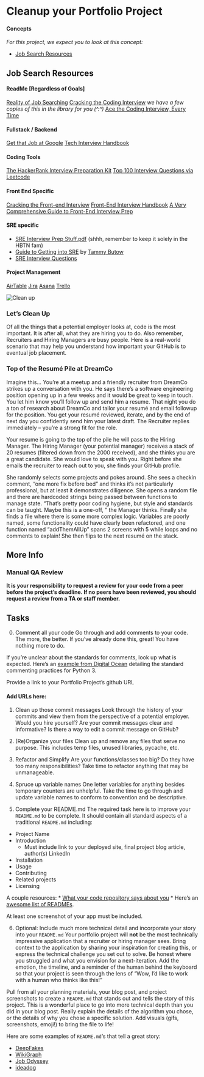 # Cleanup your Portfolio Project

#### Concepts
*For this project, we expect you to look at this concept:*
* [Job Search Resources](https://intranet.alxswe.com/concepts/100)
## Job Search Resources

#### ReadMe [Regardless of Goals]
[Reality of Job Searching](https://www.freecodecamp.org/news/5-key-learnings-from-the-post-bootcamp-job-search-9a07468d2331)
[Cracking the Coding Interview](https://www.crackingthecodinginterview.com/) *we have a few copies of this in the library for you (^.^)*
[Ace the Coding Interview, Every Time](https://medium.com/@nick.ciubotariu/ace-the-coding-interview-every-time-d169ce1fd3fc)

#### Fullstack / Backend
[Get that Job at Google](https://steve-yegge.blogspot.com/2008/03/get-that-job-at-google.html)
[Tech Interview Handbook](https://github.com/yangshun/tech-interview-handbook)

#### Coding Tools
[The HackerRank Interview Preparation Kit](https://www.hackerrank.com/interview/interview-preparation-kit)
[Top 100 Interview Questions via Leetcode](https://leetcode.com/problemset/top-interview-questions/)

#### Front End Specific
[Cracking the Front-end Interview](https://www.freecodecamp.org/news/cracking-the-front-end-interview-9a34cd46237)
[Front-End Interview Handbook](https://github.com/yangshun/front-end-interview-handbook)
[A Very Comprehensive Guide to Front-End Interview Prep](https://frontendmasters.com/guides/front-end-handbook/2017/practice/interview-q.html?)

#### SRE specific
* [SRE Interview Prep Stuff.pdf](https://s3.amazonaws.com/alx-intranet.hbtn.io/uploads/misc/2021/1/700ce252c5781ca75bfe0cb372abc829cec80730.pdf?X-Amz-Algorithm=AWS4-HMAC-SHA256&X-Amz-Credential=AKIARDDGGGOUSBVO6H7D%2F20230106%2Fus-east-1%2Fs3%2Faws4_request&X-Amz-Date=20230106T004627Z&X-Amz-Expires=86400&X-Amz-SignedHeaders=host&X-Amz-Signature=7a19d2cc51c52e424c908ef19046599798648f62818efec105c3cc40d5db92cc) (shhh, remember to keep it solely in the HBTN fam)
* [Guide to Getting into SRE](https://tammybutow.medium.com/graduating-from-bootcamp-and-interested-in-becoming-a-site-reliability-engineer-b69a38ce858b) by [Tammy Butow](https://twitter.com/tammybutow)
* [SRE Interview Questions](https://syedali.net/engineer-interview-questions/)

#### Project Management
[AirTable](https://www.airtable.com/)
[Jira](https://www.atlassian.com/software/jira)
[Asana](https://asana.com/)
[Trello](https://trello.com/)


![Clean up](https://s3.amazonaws.com/alx-intranet.hbtn.io/uploads/medias/2019/11/fa1eda41767146340b2f.gif?X-Amz-Algorithm=AWS4-HMAC-SHA256&X-Amz-Credential=AKIARDDGGGOUSBVO6H7D%2F20230106%2Fus-east-1%2Fs3%2Faws4_request&X-Amz-Date=20230106T001002Z&X-Amz-Expires=86400&X-Amz-SignedHeaders=host&X-Amz-Signature=b9a34be69ed2d8aeff599ed36ec7150f5e6bf0532c37daf05f8b48742c304516)

### Let’s Clean Up

Of all the things that a potential employer looks at, code is the most important. It is after all, what they are hiring you to do. Also remember, Recruiters and Hiring Managers are busy people. Here is a real-world scenario that may help you understand how important your GitHub is to eventual job placement.

### Top of the Resumé Pile at DreamCo

Imagine this… You’re at a meetup and a friendly recruiter from DreamCo strikes up a conversation with you. He says there’s a software engineering position opening up in a few weeks and it would be great to keep in touch. You let him know you’ll follow up and send him a resume. That night you do a ton of research about DreamCo and tailor your resumé and email followup for the position. You get your resumé reviewed, iterate, and by the end of next day you confidently send him your latest draft. The Recruiter replies immediately – you’re a strong fit for the role.

Your resume is going to the top of the pile he will pass to the Hiring Manager. The Hiring Manager (your potential manager) receives a stack of 20 resumes (filtered down from the 2000 received), and she thinks you are a great candidate. She would love to speak with you. Right before she emails the recruiter to reach out to you, she finds your GitHub profile.

She randomly selects some projects and pokes around. She sees a checkin comment, “one more fix before bed” and thinks it’s not particularly professional, but at least it demonstrates diligence. She opens a random file and there are hardcoded strings being passed between functions to manage state. “That’s pretty poor coding hygiene, but style and standards can be taught. Maybe this is a one-off, ” the Manager thinks. Finally she finds a file where there is some more complex logic. Variables are poorly named, some functionality could have clearly been refactored, and one function named “addThemAllUp” spans 2 screens with 5 while loops and no comments to explain! She then flips to the next resumé on the stack.

## More Info

### **Manual QA Review**
**It is your responsibility to request a review for your code from a peer before the project’s deadline. If no peers have been reviewed, you should request a review from a TA or staff member.**

## Tasks
0. Comment all your code
Go through and add comments to your code. The more, the better. If you’ve already done this, great! You have nothing more to do.

If you’re unclear about the standards for comments, look up what is expected. Here’s an [example from Digital Ocean](https://www.digitalocean.com/community/tutorials/how-to-write-comments-in-python-3) detailing the standard commenting practices for Python 3.

Provide a link to your Portfolio Project’s github URL

#### Add URLs here:

1. Clean up those commit messages
Look through the history of your commits and view them from the perspective of a potential employer. Would you hire yourself? Are your commit messages clear and informative? Is there a way to edit a commit message on GitHub?

2. (Re)Organize your files
Clean up and remove any files that serve no purpose. This includes temp files, unused libraries, pycache, etc.

3. Refactor and Simplify
Are your functions/classes too big? Do they have too many responsibilities? Take time to refactor anything that may be unmanageable.

4. Spruce up variable names
One letter variables for anything besides temporary counters are unhelpful. Take the time to go through and update variable names to conform to convention and be descriptive.

5. Complete your README.md
The required task here is to improve your `README.md` to be complete. It should contain all standard aspects of a traditional `README.md` including:

* Project Name
* Introduction
	* Must include link to your deployed site, final project blog article, author(s) LinkedIn
* Installation
* Usage
* Contributing
* Related projects
* Licensing

A couple resources: * [What your code repository says about you](https://opensource.com/open-organization/17/1/repo-tells-a-story) * Here’s an [awesome list of READMEs](https://github.com/matiassingers/awesome-readme).

At least one screenshot of your app must be included.

6. Optional: Include much more technical detail and incorporate your story into your `README.md`
Your portfolio project will **not** be the most technically impressive application that a recruiter or hiring manager sees. Bring context to the application by sharing your inspiration for creating this, or express the technical challenge you set out to solve. Be honest where you struggled and what you envision for a next-iteration. Add the emotion, the timeline, and a reminder of the human behind the keyboard so that your project is seen through the lens of “Wow, I’d like to work with a human who thinks like this!”

Pull from all your planning materials, your blog post, and project screenshots to create a `README.md` that stands out and tells the story of this project. This is a wonderful place to go into more technical depth than you did in your blog post. Really explain the details of the algorithm you chose, or the details of why you chose a specific solution. Add visuals (gifs, screenshots, emoji!) to bring the file to life!

Here are some examples of `README.md`‘s that tell a great story:

* [DeepFakes](https://github.com/deepfakes/faceswap)
* [WikiGraph](https://github.com/erabug/wikigraph)
* [Job Odyssey](https://github.com/christopherchoe/jobodyssey_hbtn)
* [ideadog](https://github.com/bdbaraban/ideadog)
